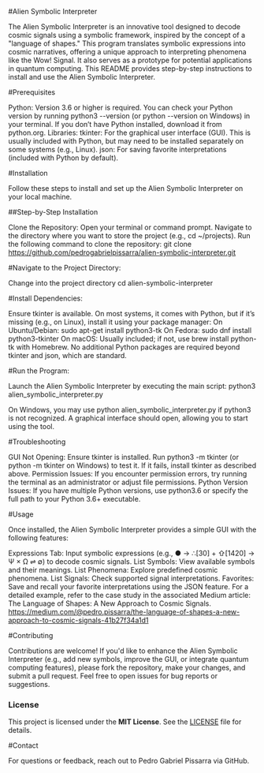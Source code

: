 #Alien Symbolic Interpreter

The Alien Symbolic Interpreter is an innovative tool designed to decode cosmic signals using a symbolic framework, inspired by the concept of a "language of shapes." This program translates symbolic expressions into cosmic narratives, offering a unique approach to interpreting phenomena like the Wow! Signal. It also serves as a prototype for potential applications in quantum computing. This README provides step-by-step instructions to install and use the Alien Symbolic Interpreter.

#Prerequisites

Python: Version 3.6 or higher is required. You can check your Python version by running python3 --version (or python --version on Windows) in your terminal. If you don’t have Python installed, download it from python.org.
Libraries:
tkinter: For the graphical user interface (GUI). This is usually included with Python, but may need to be installed separately on some systems (e.g., Linux).
json: For saving favorite interpretations (included with Python by default).


#Installation

Follow these steps to install and set up the Alien Symbolic Interpreter on your local machine.

##Step-by-Step Installation

Clone the Repository:
Open your terminal or command prompt.
Navigate to the directory where you want to store the project (e.g., cd ~/projects).
Run the following command to clone the repository:
git clone https://github.com/pedrogabrielpissarra/alien-symbolic-interpreter.git

#Navigate to the Project Directory:

Change into the project directory
cd alien-symbolic-interpreter

#Install Dependencies:

Ensure tkinter is available. On most systems, it comes with Python, but if it’s missing (e.g., on Linux), install it using your package manager:
On Ubuntu/Debian: sudo apt-get install python3-tk
On Fedora: sudo dnf install python3-tkinter
On macOS: Usually included; if not, use brew install python-tk with Homebrew.
No additional Python packages are required beyond tkinter and json, which are standard.

#Run the Program:

Launch the Alien Symbolic Interpreter by executing the main script:
python3 alien_symbolic_interpreter.py

On Windows, you may use python alien_symbolic_interpreter.py if python3 is not recognized.
A graphical interface should open, allowing you to start using the tool.

#Troubleshooting

GUI Not Opening: Ensure tkinter is installed. Run python3 -m tkinter (or python -m tkinter on Windows) to test it. If it fails, install tkinter as described above.
Permission Issues: If you encounter permission errors, try running the terminal as an administrator or adjust file permissions.
Python Version Issues: If you have multiple Python versions, use python3.6 or specify the full path to your Python 3.6+ executable.

#Usage

Once installed, the Alien Symbolic Interpreter provides a simple GUI with the following features:

Expressions Tab: Input symbolic expressions (e.g., ● → ∴[30] + ⇧[1420] → Ψ × Ω ⇌ ∅) to decode cosmic signals.
List Symbols: View available symbols and their meanings.
List Phenomena: Explore predefined cosmic phenomena.
List Signals: Check supported signal interpretations.
Favorites: Save and recall your favorite interpretations using the JSON feature.
For a detailed example, refer to the case study in the associated Medium article: The Language of Shapes: A New Approach to Cosmic Signals.
https://medium.com/@pedro.pissarra/the-language-of-shapes-a-new-approach-to-cosmic-signals-41b27f34a1d1

#Contributing

Contributions are welcome! If you'd like to enhance the Alien Symbolic Interpreter (e.g., add new symbols, improve the GUI, or integrate quantum computing features), please fork the repository, make your changes, and submit a pull request. Feel free to open issues for bug reports or suggestions.

### License
This project is licensed under the **MIT License**. See the [LICENSE](LICENSE) file for details.

#Contact

For questions or feedback, reach out to Pedro Gabriel Pissarra via GitHub.
